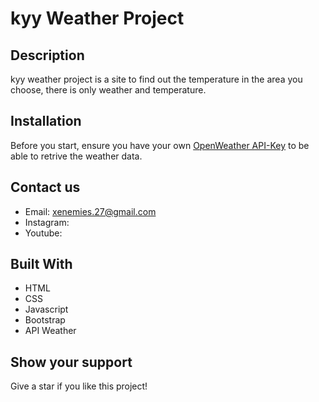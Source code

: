 # kyy Weather Project

## Description

kyy weather project is a site to find out the temperature in the area you choose, there is only weather and temperature.

## Installation

Before you start, ensure you have your own [OpenWeather API-Key](http://openweathermap.org/price) to be able to retrive the weather data.

## Contact us

* Email: xenemies.27@gmail.com
* Instagram:
* Youtube: 

## Built With

- HTML
- CSS
- Javascript
- Bootstrap
- API Weather

## Show your support

Give a star if you like this project!
